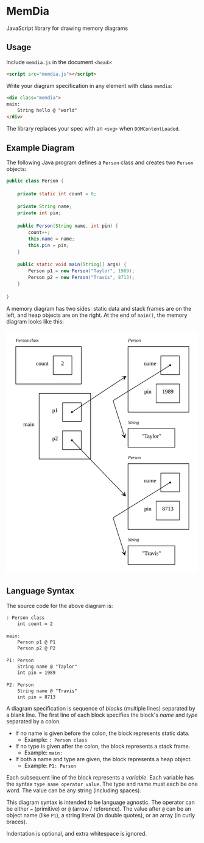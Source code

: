 # MemDia
JavaScript library for drawing memory diagrams


## Usage

Include `memdia.js` in the document `<head>`:

``` html
<script src="memdia.js"></script>
```

Write your diagram specification in any element with class `memdia`:

``` html
<div class="memdia">
main:
    String hello @ "world"
</div>
```

The library replaces your spec with an `<svg>` when `DOMContentLoaded`.


## Example Diagram

The following Java program defines a `Person` class and creates two `Person` objects:

``` java
public class Person {

    private static int count = 0;

    private String name;
    private int pin;

    public Person(String name, int pin) {
        count++;
        this.name = name;
        this.pin = pin;
    }

    public static void main(String[] args) {
        Person p1 = new Person("Taylor", 1989);
        Person p2 = new Person("Travis", 8713);
    }

}
```

A memory diagram has two sides: static data and stack frames are on the left, and heap objects are on the right.
At the end of `main()`, the memory diagram looks like this:

![Memory Diagram for Person.java](Person.svg)


## Language Syntax

The source code for the above diagram is:

```
: Person class
    int count = 2

main:
    Person p1 @ P1
    Person p2 @ P2

P1: Person
    String name @ "Taylor"
    int pin = 1989

P2: Person
    String name @ "Travis"
    int pin = 8713
```

A diagram specification is sequence of *blocks* (multiple lines) separated by a blank line.
The first line of each block specifies the block's *name* and *type* separated by a colon.

* If no name is given before the colon, the block represents static data.
    * Example: `: Person class`
* If no type is given after the colon, the block represents a stack frame.
    * Example: `main:`
* If both a name and type are given, the block represents a heap object.
    * Example: `P1: Person`

Each subsequent line of the block represents a *variable*.
Each variable has the syntax `type name operator value`.
The type and name must each be one word.
The value can be any string (including spaces).

This diagram syntax is intended to be language agnostic.
The operator can be either `=` (primitive) or `@` (arrow / reference).
The value after `@` can be an object name (like `P1`), a string literal (in double quotes), or an array (in curly braces).

Indentation is optional, and extra whitespace is ignored.
